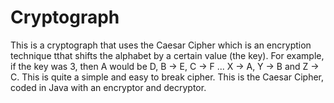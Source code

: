 # Cryptograph
This is a cryptograph that uses the Caesar Cipher which is an encryption technique tthat shifts the alphabet by a certain value (the key). For example, if the key was 3, then A would be D, B -> E, C -> F ... X -> A, Y -> B and Z -> C. This is quite a simple and easy to break cipher. This is the Caesar Cipher, coded in Java with an encryptor and decryptor.
